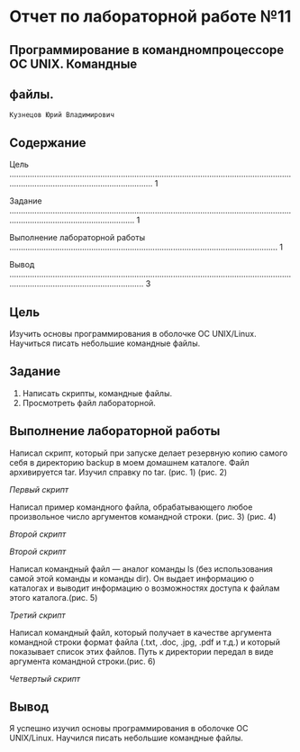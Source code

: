# Отчет по лабораторной работе №11

## Программирование в командномпроцессоре ОС UNIX. Командные

## файлы.

```
Кузнецов Юрий Владимирович
```
## Содержание

Цель ........................................................................................................................................................................................... 1

Задание ................................................................................................................................................................................... 1

Выполнение лабораторной работы ...................................................................................................................... 1

Вывод ....................................................................................................................................................................................... 3

## Цель

Изучить основы программирования в оболочке ОС UNIX/Linux. Научиться писать
небольшие командные файлы.

## Задание

1. Написать скрипты, командные файлы.
2. Просмотреть файл лабораторной.

## Выполнение лабораторной работы

Написал скрипт, который при запуске делает резервную копию самого себя в
директорию backup в моем домашнем каталоге. Файл архивируется tar. Изучил справку
по tar. (рис. 1) (рис. 2)

_Первый скрипт_


Написал пример командного файла, обрабатывающего любое произвольное число
аргументов командной строки. (рис. 3) (рис. 4)

_Второй скрипт_

_Второй скрипт_

Написал командный файл — аналог команды ls (без использования самой этой
команды и команды dir). Он выдает информацию о каталогах и выводит информацию о
возможностях доступа к файлам этого каталога.(рис. 5)

_Третий скрипт_


Написал командный файл, который получает в качестве аргумента командной строки
формат файла (.txt, .doc, .jpg, .pdf и т.д.) и который показывает список этих файлов. Путь
к директории передал в виде аргумента командной строки.(рис. 6)

_Четвертый скрипт_

## Вывод

Я успешно изучил основы программирования в оболочке ОС UNIX/Linux. Научился
писать небольшие командные файлы.

